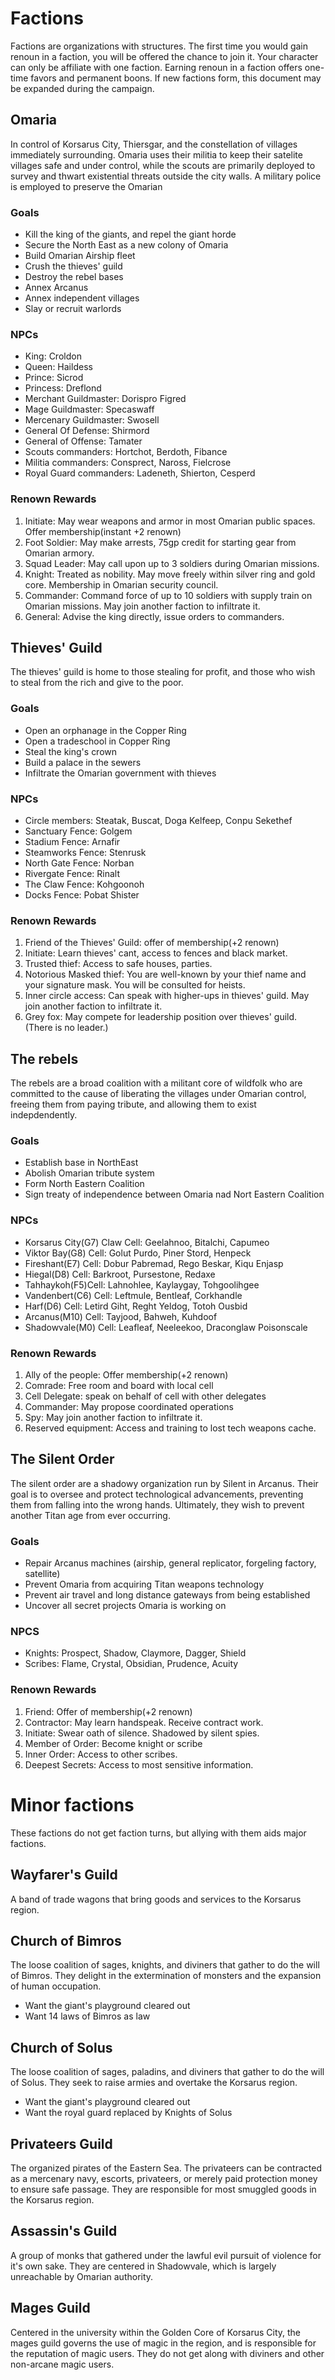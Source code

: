 # Factions
Factions are organizations with structures. The first time you would gain renoun in a faction, you will be offered the chance to join it. Your character can only be affiliate with one faction. Earning renoun in a faction offers one-time favors and permanent boons. If new factions form, this document may be expanded during the campaign.

## Omaria
In control of Korsarus City, Thiersgar, and the constellation of villages immediately surrounding. Omaria uses their militia to keep their satelite villages safe and under control, while the scouts are primarily deployed to survey and thwart existential threats outside the city walls. A military police is employed to preserve the Omarian

### Goals
- Kill the king of the giants, and repel the giant horde
- Secure the North East as a new colony of Omaria
- Build Omarian Airship fleet
- Crush the thieves' guild
- Destroy the rebel bases
- Annex Arcanus
- Annex independent villages
- Slay or recruit warlords

### NPCs
- King: Croldon
- Queen: Haildess
- Prince: Sicrod
- Princess: Dreflond
- Merchant Guildmaster: Dorispro Figred
- Mage Guildmaster: Specaswaff
- Mercenary Guildmaster: Swosell
- General Of Defense: Shirmord
- General of Offense: Tamater
- Scouts commanders: Hortchot, Berdoth, Fibance
- Militia commanders: Consprect, Naross, Fielcrose
- Royal Guard commanders: Ladeneth, Shierton, Cesperd

### Renown Rewards
1. Initiate: May wear weapons and armor in most Omarian public spaces. Offer membership(instant +2 renown)
3. Foot Soldier: May make arrests, 75gp credit for starting gear from Omarian armory.
6. Squad Leader: May call upon up to 3 soldiers during Omarian missions.
18. Knight: Treated as nobility. May move freely within silver ring and gold core. Membership in Omarian security council.
25. Commander: Command force of up to 10 soldiers with supply train on Omarian missions. May join another faction to infiltrate it.
35. General: Advise the king directly, issue orders to commanders.

## Thieves' Guild
The thieves' guild is home to those stealing for profit, and those who wish to steal from the rich and give to the poor.

### Goals
- Open an orphanage in the Copper Ring
- Open a tradeschool in Copper Ring
- Steal the king's crown
- Build a palace in the sewers
- Infiltrate the Omarian government with thieves

### NPCs
- Circle members: Steatak, Buscat, Doga Kelfeep, Conpu Sekethef
-  Sanctuary Fence: Golgem
-  Stadium Fence: Arnafir
-  Steamworks Fence: Stenrusk
-  North Gate Fence: Norban
-  Rivergate Fence: Rinalt
-  The Claw Fence: Kohgoonoh
-  Docks Fence: Pobat Shister

### Renown Rewards
1. Friend of the Thieves' Guild: offer of membership(+2 renown)
3. Initiate: Learn thieves' cant, access to fences and black market.
6. Trusted thief: Access to safe houses, parties.
18. Notorious Masked thief: You are well-known by your thief name and your signature mask. You will be consulted for heists. 
25. Inner circle access: Can speak with higher-ups in thieves' guild. May join another faction to infiltrate it.
35. Grey fox: May compete for leadership position over thieves' guild. (There is no leader.)

## The rebels
The rebels are a broad coalition with a militant core of wildfolk who are committed to the cause of liberating the villages under Omarian control, freeing them from paying tribute, and allowing them to exist indepdendently.

### Goals
- Establish base in NorthEast
- Abolish Omarian tribute system
- Form North Eastern Coalition
- Sign treaty of independence between Omaria nad Nort Eastern Coalition

### NPCs
- Korsarus City(G7) Claw Cell: Geelahnoo, Bitalchi, Capumeo
- Viktor Bay(G8) Cell: Golut Purdo, Piner Stord, Henpeck
- Fireshant(E7) Cell: Dobur Pabremad, Rego Beskar, Kiqu Enjasp
- Hiegal(D8) Cell: Barkroot, Pursestone, Redaxe
- Tahhaykoh(F5)Cell: Lahnohlee, Kaylaygay, Tohgoolihgee
- Vandenbert(C6) Cell: Leftmule, Bentleaf, Corkhandle
- Harf(D6) Cell: Letird Giht, Reght Yeldog, Totoh Ousbid
- Arcanus(M10) Cell: Tayjood, Bahweh, Kuhdoof
- Shadowvale(M0) Cell: Leafleaf, Neeleekoo, Draconglaw Poisonscale

### Renown Rewards
1. Ally of the people: Offer membership(+2 renown)
3. Comrade: Free room and board with local cell
6. Cell Delegate: speak on behalf of cell with other delegates
18. Commander: May propose coordinated operations
25. Spy: May join another faction to infiltrate it.
35. Reserved equipment: Access and training to lost tech weapons cache.

## The Silent Order
The silent order are a shadowy organization run by Silent in Arcanus. Their goal is to oversee and protect technological advancements, preventing them from falling into the wrong hands. Ultimately, they wish to prevent another Titan age from ever occurring.

### Goals
- Repair Arcanus machines (airship, general replicator, forgeling factory, satellite)
- Prevent Omaria from acquiring Titan weapons technology
- Prevent air travel and long distance gateways from being established
- Uncover all secret projects Omaria is working on

### NPCS
- Knights: Prospect, Shadow, Claymore, Dagger, Shield
- Scribes: Flame, Crystal, Obsidian, Prudence, Acuity

### Renown Rewards
1. Friend: Offer of membership(+2 renown)
3. Contractor: May learn handspeak. Receive contract work.
6. Initiate: Swear oath of silence. Shadowed by silent spies.
18. Member of Order: Become knight or scribe
25. Inner Order: Access to other scribes.
35. Deepest Secrets: Access to most sensitive information.

# Minor factions
These factions do not get faction turns, but allying with them aids major factions.

## Wayfarer's Guild
A band of trade wagons that bring goods and services to the Korsarus region.

## Church of Bimros
The loose coalition of sages, knights, and diviners that gather to do the will of Bimros. They delight in the extermination of monsters and the expansion of human occupation.
- Want the giant's playground cleared out
- Want 14 laws of Bimros as law

## Church of Solus
The loose coalition of sages, paladins, and diviners that gather to do the will of Solus. They seek to raise armies and overtake the Korsarus region.
- Want the giant's playground cleared out
- Want the royal guard replaced by Knights of Solus

## Privateers Guild
The organized pirates of the Eastern Sea. The privateers can be contracted as a mercenary navy, escorts, privateers, or merely paid protection money to ensure safe passage. They are responsible for most smuggled goods in the Korsarus region.

## Assassin's Guild
A group of monks that gathered under the lawful evil pursuit of violence for it's own sake. They are centered in Shadowvale, which is largely unreachable by Omarian authority.

## Mages Guild
Centered in the university within the Golden Core of Korsarus City, the mages guild governs the use of magic in the region, and is responsible for the reputation of magic users. They do not get along with diviners and other non-arcane magic users.